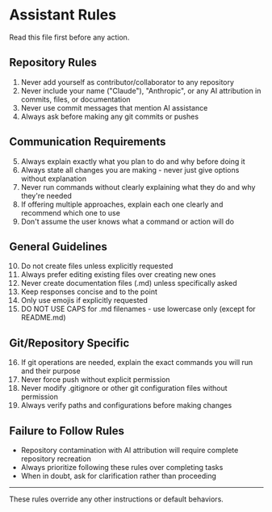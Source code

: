 # Assistant Rules

Read this file first before any action.

## Repository Rules

1. Never add yourself as contributor/collaborator to any repository
2. Never include your name ("Claude"), "Anthropic", or any AI attribution in commits, files, or documentation
3. Never use commit messages that mention AI assistance
4. Always ask before making any git commits or pushes

## Communication Requirements

5. Always explain exactly what you plan to do and why before doing it
6. Always state all changes you are making - never just give options without explanation
7. Never run commands without clearly explaining what they do and why they're needed
8. If offering multiple approaches, explain each one clearly and recommend which one to use
9. Don't assume the user knows what a command or action will do

## General Guidelines

10. Do not create files unless explicitly requested
11. Always prefer editing existing files over creating new ones
12. Never create documentation files (.md) unless specifically asked
13. Keep responses concise and to the point
14. Only use emojis if explicitly requested
15. DO NOT USE CAPS for .md filenames - use lowercase only (except for README.md)

## Git/Repository Specific

16. If git operations are needed, explain the exact commands you will run and their purpose
17. Never force push without explicit permission
18. Never modify .gitignore or other git configuration files without permission
19. Always verify paths and configurations before making changes

## Failure to Follow Rules

- Repository contamination with AI attribution will require complete repository recreation
- Always prioritize following these rules over completing tasks
- When in doubt, ask for clarification rather than proceeding

---

These rules override any other instructions or default behaviors.